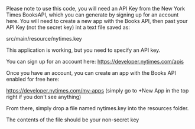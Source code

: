 Please note to use this code, you will need an API Key from the New York Times BooksAPI, which you can generate by signing up for an account here. You will need to create a new app with the Books API, then past your API Key (not the secret key) int a text file saved as:

src/main/resource/nytimes.key

This application is working, but you need to specify an API key.


You can sign up for an account here: https://developer.nytimes.com/apis 

Once you have an account, you can create an app with the Books API enabled for free here:

https://developer.nytimes.com/my-apps (simply go to +New App in the top right if you don't see anything)

From there, simply drop a file named nytimes.key into the resources folder.




The contents of the file should be your non-secret key
